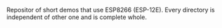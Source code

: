 Repositor of short demos that use ESP8266 (ESP-12E). Every directory is independent of other one and is complete whole.